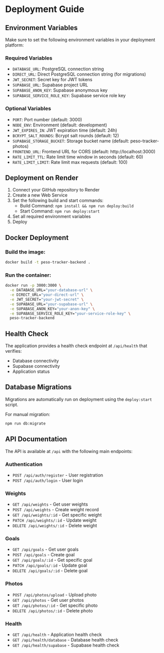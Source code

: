 # Deployment Guide

## Environment Variables

Make sure to set the following environment variables in your deployment platform:

### Required Variables
- `DATABASE_URL`: PostgreSQL connection string
- `DIRECT_URL`: Direct PostgreSQL connection string (for migrations)
- `JWT_SECRET`: Secret key for JWT tokens
- `SUPABASE_URL`: Supabase project URL
- `SUPABASE_ANON_KEY`: Supabase anonymous key
- `SUPABASE_SERVICE_ROLE_KEY`: Supabase service role key

### Optional Variables
- `PORT`: Port number (default: 3000)
- `NODE_ENV`: Environment (default: development)
- `JWT_EXPIRES_IN`: JWT expiration time (default: 24h)
- `BCRYPT_SALT_ROUNDS`: Bcrypt salt rounds (default: 12)
- `SUPABASE_STORAGE_BUCKET`: Storage bucket name (default: peso-tracker-photos)
- `FRONTEND_URL`: Frontend URL for CORS (default: http://localhost:3000)
- `RATE_LIMIT_TTL`: Rate limit time window in seconds (default: 60)
- `RATE_LIMIT_LIMIT`: Rate limit max requests (default: 100)

## Deployment on Render

1. Connect your GitHub repository to Render
2. Create a new Web Service
3. Set the following build and start commands:
   - Build Command: `npm install && npm run deploy:build`
   - Start Command: `npm run deploy:start`
4. Set all required environment variables
5. Deploy

## Docker Deployment

### Build the image:
```bash
docker build -t peso-tracker-backend .
```

### Run the container:
```bash
docker run -p 3000:3000 \
  -e DATABASE_URL="your-database-url" \
  -e DIRECT_URL="your-direct-url" \
  -e JWT_SECRET="your-jwt-secret" \
  -e SUPABASE_URL="your-supabase-url" \
  -e SUPABASE_ANON_KEY="your-anon-key" \
  -e SUPABASE_SERVICE_ROLE_KEY="your-service-role-key" \
  peso-tracker-backend
```

## Health Check

The application provides a health check endpoint at `/api/health` that verifies:
- Database connectivity
- Supabase connectivity
- Application status

## Database Migrations

Migrations are automatically run on deployment using the `deploy:start` script.

For manual migration:
```bash
npm run db:migrate
```

## API Documentation

The API is available at `/api` with the following main endpoints:

### Authentication
- `POST /api/auth/register` - User registration
- `POST /api/auth/login` - User login

### Weights
- `GET /api/weights` - Get user weights
- `POST /api/weights` - Create weight record
- `GET /api/weights/:id` - Get specific weight
- `PATCH /api/weights/:id` - Update weight
- `DELETE /api/weights/:id` - Delete weight

### Goals
- `GET /api/goals` - Get user goals
- `POST /api/goals` - Create goal
- `GET /api/goals/:id` - Get specific goal
- `PATCH /api/goals/:id` - Update goal
- `DELETE /api/goals/:id` - Delete goal

### Photos
- `POST /api/photos/upload` - Upload photo
- `GET /api/photos` - Get user photos
- `GET /api/photos/:id` - Get specific photo
- `DELETE /api/photos/:id` - Delete photo

### Health
- `GET /api/health` - Application health check
- `GET /api/health/database` - Database health check
- `GET /api/health/supabase` - Supabase health check